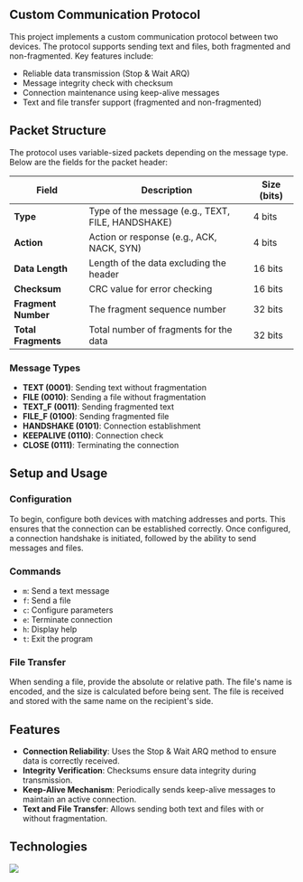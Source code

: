 ## Custom Communication Protocol

This project implements a custom communication protocol between two devices. The protocol supports sending text and files, both fragmented and non-fragmented. Key features include:

- Reliable data transmission (Stop & Wait ARQ)
- Message integrity check with checksum
- Connection maintenance using keep-alive messages
- Text and file transfer support (fragmented and non-fragmented)

## Packet Structure

The protocol uses variable-sized packets depending on the message type. Below are the fields for the packet header:

| Field             | Description                                      | Size (bits)  |
|-------------------|--------------------------------------------------|--------------|
| **Type**          | Type of the message (e.g., TEXT, FILE, HANDSHAKE)| 4 bits       |
| **Action**        | Action or response (e.g., ACK, NACK, SYN)        | 4 bits       |
| **Data Length**   | Length of the data excluding the header         | 16 bits      |
| **Checksum**      | CRC value for error checking                    | 16 bits      |
| **Fragment Number**| The fragment sequence number                   | 32 bits       |
| **Total Fragments**| Total number of fragments for the data         | 32 bits       |

### Message Types

- **TEXT (0001)**: Sending text without fragmentation
- **FILE (0010)**: Sending a file without fragmentation
- **TEXT_F (0011)**: Sending fragmented text
- **FILE_F (0100)**: Sending fragmented file
- **HANDSHAKE (0101)**: Connection establishment
- **KEEPALIVE (0110)**: Connection check
- **CLOSE (0111)**: Terminating the connection

## Setup and Usage

### Configuration
To begin, configure both devices with matching addresses and ports. This ensures that the connection can be established correctly. Once configured, a connection handshake is initiated, followed by the ability to send messages and files.

### Commands
- `m`: Send a text message
- `f`: Send a file
- `c`: Configure parameters
- `e`: Terminate connection
- `h`: Display help
- `t`: Exit the program

### File Transfer
When sending a file, provide the absolute or relative path. The file's name is encoded, and the size is calculated before being sent. The file is received and stored with the same name on the recipient's side.

## Features
- **Connection Reliability**: Uses the Stop & Wait ARQ method to ensure data is correctly received.
- **Integrity Verification**: Checksums ensure data integrity during transmission.
- **Keep-Alive Mechanism**: Periodically sends keep-alive messages to maintain an active connection.
- **Text and File Transfer**: Allows sending both text and files with or without fragmentation.

## Technologies
![](https://skillicons.dev/icons?i=python)
